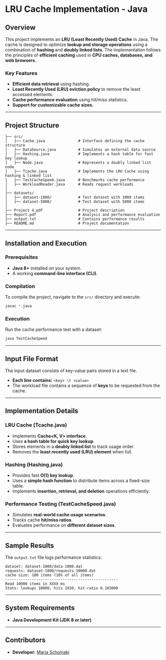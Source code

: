 # LRU Cache Implementation - Java

## Overview
This project implements an **LRU (Least Recently Used) Cache** in Java. The cache is designed to optimize **lookup and storage operations** using a combination of **hashing** and **doubly linked lists**. The implementation follows the principles of **efficient caching** used in **CPU caches, databases, and web browsers**.

### Key Features
- **Efficient data retrieval** using hashing.
- **Least Recently Used (LRU) eviction policy** to remove the least accessed elements.
- **Cache performance evaluation** using hit/miss statistics.
- **Support for customizable cache sizes.**

---

## Project Structure
```
├── src/
│   ├── Cache.java               # Interface defining the cache structure
│   ├── DataSource.java          # Simulates an external data source
│   ├── Hashing.java             # Implements a hash table for fast key lookup
│   ├── Node.java                # Represents a doubly linked list node
│   ├── Tcache.java              # Implements the LRU Cache using hashing & linked list
│   ├── TestCacheSpeed.java      # Benchmarks cache performance
│   ├── WorkloadReader.java      # Reads request workloads
│
├── datasets/
│   ├── dataset-1000/            # Test dataset with 1000 items
│   ├── dataset-5000/            # Test dataset with 5000 items
│
├── Project 4.pdf                # Project description
├── Report.pdf                   # Analysis and performance evaluation
├── output.txt                   # Contains performance results
├── README.md                    # Project documentation
```

---

## Installation and Execution
### Prerequisites
- **Java 8+** installed on your system.
- A working **command-line interface (CLI)**.

### Compilation
To compile the project, navigate to the `src/` directory and execute:
```sh
javac *.java
```

### Execution
Run the cache performance test with a dataset:
```sh
java TestCacheSpeed
```

---

## Input File Format
The input dataset consists of key-value pairs stored in a text file.
- **Each line contains:** `<key> \t <value>`
- The workload file contains a sequence of **keys** to be requested from the cache.

---

## Implementation Details
### **LRU Cache (Tcache.java)**
- Implements **Cache<K, V> interface**.
- Uses **a hash table for quick key lookup**.
- Stores elements in a **doubly linked list** to track usage order.
- Removes the **least recently used (LRU) element** when full.

### **Hashing (Hashing.java)**
- Provides fast **O(1) key lookup**.
- Uses a **simple hash function** to distribute items across a fixed-size table.
- Implements **insertion, retrieval, and deletion** operations efficiently.

### **Performance Testing (TestCacheSpeed.java)**
- Simulates **real-world cache usage scenarios**.
- Tracks cache **hit/miss ratios**.
- Evaluates performance on **different dataset sizes**.

---

## Sample Results
The `output.txt` file logs performance statistics:
```
dataset: dataset-1000/data-1000.dat
requests: dataset-1000/requests-10000.dat
cache size: 100 items (10% of all items)
---------------------------------------------------
Read 10000 items in XXXX ms
Stats: lookups 10000, hits 1030, hit-ratio 0.103000
```

---

## System Requirements
- **Java Development Kit (JDK 8 or later)**

---

## Contributors
- **Developer:** [Maria Schoinaki](https://github.com/MariaSchoinaki)